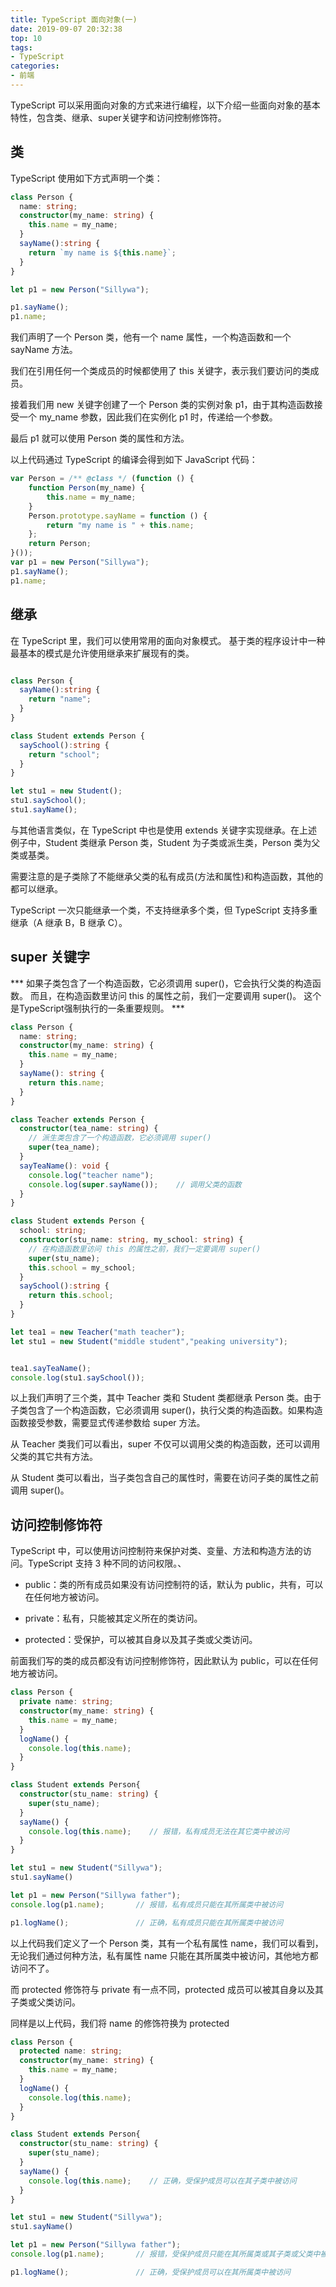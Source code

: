 ```yaml
---
title: TypeScript 面向对象(一)
date: 2019-09-07 20:32:38
top: 10
tags:
- TypeScript
categories:
- 前端
---
```



TypeScript 可以采用面向对象的方式来进行编程，以下介绍一些面向对象的基本特性，包含类、继承、super关键字和访问控制修饰符。

## 类

TypeScript 使用如下方式声明一个类：

```ts
class Person {
  name: string;
  constructor(my_name: string) {
    this.name = my_name;
  }
  sayName():string {
    return `my name is ${this.name}`;
  }
}

let p1 = new Person("Sillywa");

p1.sayName();    
p1.name;  
```

我们声明了一个 Person 类，他有一个 name 属性，一个构造函数和一个 sayName 方法。

我们在引用任何一个类成员的时候都使用了 this 关键字，表示我们要访问的类成员。

接着我们用 new 关键字创建了一个 Person 类的实例对象 p1，由于其构造函数接受一个 my_name 参数，因此我们在实例化 p1 时，传递给一个参数。

最后 p1 就可以使用 Person 类的属性和方法。

以上代码通过 TypeScript 的编译会得到如下 JavaScript 代码：

```js
var Person = /** @class */ (function () {
    function Person(my_name) {
        this.name = my_name;
    }
    Person.prototype.sayName = function () {
        return "my name is " + this.name;
    };
    return Person;
}());
var p1 = new Person("Sillywa");
p1.sayName();
p1.name;
```

## 继承

在 TypeScript 里，我们可以使用常用的面向对象模式。 基于类的程序设计中一种最基本的模式是允许使用继承来扩展现有的类。

```ts

class Person {
  sayName():string {
    return "name";
  }
}

class Student extends Person {
  saySchool():string {
    return "school";
  }
}

let stu1 = new Student();
stu1.saySchool();
stu1.sayName();
```

与其他语言类似，在 TypeScript 中也是使用 extends 关键字实现继承。在上述例子中，Student 类继承 Person 类，Student 为子类或派生类，Person 类为父类或基类。

需要注意的是子类除了不能继承父类的私有成员(方法和属性)和构造函数，其他的都可以继承。

TypeScript 一次只能继承一个类，不支持继承多个类，但 TypeScript 支持多重继承（A 继承 B，B 继承 C）。

## super 关键字

*** 如果子类包含了一个构造函数，它必须调用 super()，它会执行父类的构造函数。 而且，在构造函数里访问 this 的属性之前，我们一定要调用 super()。 这个是TypeScript强制执行的一条重要规则。 ***

```ts
class Person {
  name: string;
  constructor(my_name: string) {
    this.name = my_name;
  }
  sayName(): string {
    return this.name;
  }
}

class Teacher extends Person {
  constructor(tea_name: string) {
    // 派生类包含了一个构造函数，它必须调用 super()
    super(tea_name);
  }
  sayTeaName(): void {
    console.log("teacher name");
    console.log(super.sayName());    // 调用父类的函数
  }
}

class Student extends Person {
  school: string;
  constructor(stu_name: string, my_school: string) {
    // 在构造函数里访问 this 的属性之前，我们一定要调用 super()
    super(stu_name);
    this.school = my_school;
  }
  saySchool():string {
    return this.school;
  }
}

let tea1 = new Teacher("math teacher");
let stu1 = new Student("middle student","peaking university");


tea1.sayTeaName();
console.log(stu1.saySchool());
```

以上我们声明了三个类，其中 Teacher 类和 Student 类都继承 Person 类。由于子类包含了一个构造函数，它必须调用 super()，执行父类的构造函数。如果构造函数接受参数，需要显式传递参数给 super 方法。

从 Teacher 类我们可以看出，super 不仅可以调用父类的构造函数，还可以调用父类的其它共有方法。

从 Student 类可以看出，当子类包含自己的属性时，需要在访问子类的属性之前调用 super()。

## 访问控制修饰符

TypeScript 中，可以使用访问控制符来保护对类、变量、方法和构造方法的访问。TypeScript 支持 3 种不同的访问权限。、

* public：类的所有成员如果没有访问控制符的话，默认为 public，共有，可以在任何地方被访问。

* private：私有，只能被其定义所在的类访问。

* protected：受保护，可以被其自身以及其子类或父类访问。

前面我们写的类的成员都没有访问控制修饰符，因此默认为 public，可以在任何地方被访问。

```ts
class Person {
  private name: string;
  constructor(my_name: string) {
    this.name = my_name;
  }
  logName() {
    console.log(this.name);
  }
}

class Student extends Person{
  constructor(stu_name: string) {
    super(stu_name);
  }
  sayName() {
    console.log(this.name);    // 报错，私有成员无法在其它类中被访问
  }
}

let stu1 = new Student("Sillywa");
stu1.sayName()

let p1 = new Person("Sillywa father");
console.log(p1.name);       // 报错，私有成员只能在其所属类中被访问

p1.logName();               // 正确，私有成员只能在其所属类中被访问

```

以上代码我们定义了一个 Person 类，其有一个私有属性 name，我们可以看到，无论我们通过何种方法，私有属性 name 只能在其所属类中被访问，其他地方都访问不了。

而 protected 修饰符与 private 有一点不同，protected 成员可以被其自身以及其子类或父类访问。

同样是以上代码，我们将 name 的修饰符换为 protected

```ts
class Person {
  protected name: string;
  constructor(my_name: string) {
    this.name = my_name;
  }
  logName() {
    console.log(this.name);
  }
}

class Student extends Person{
  constructor(stu_name: string) {
    super(stu_name);
  }
  sayName() {
    console.log(this.name);    // 正确，受保护成员可以在其子类中被访问
  }
}

let stu1 = new Student("Sillywa");
stu1.sayName()

let p1 = new Person("Sillywa father");
console.log(p1.name);       // 报错，受保护成员只能在其所属类或其子类或父类中被访问

p1.logName();               // 正确，受保护成员可以在其所属类中被访问
```
